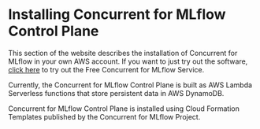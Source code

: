 # Installing Concurrent for MLflow Control Plane

This section of the website describes the installation of Concurrent for MLflow in your own AWS account. If you want to just try out the software, [click here](/files/free "Try the Concurrent for MLflow Free Service") to try out the Free Concurrent for MLflow Service.


Currently, the Concurrent for MLflow Control Plane is built as AWS Lambda Serverless functions that store persistent data in AWS DynamoDB.

Concurrent for MLflow Control Plane is installed using Cloud Formation Templates published by the Concurrent for MLflow Project.
